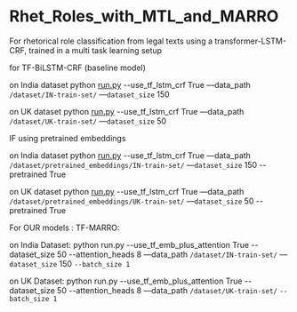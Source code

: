 # Rhet_Roles_with_MTL_and_MARRO
For rhetorical role classification from legal texts using a transformer-LSTM-CRF, trained in a multi task learning setup


for TF-BiLSTM-CRF (baseline model)

on India dataset
python [run.py](http://run.py/) --use_tf_lstm_crf True —data_path `/dataset/IN-train-set/` —`dataset_size` 150

on UK dataset
python [run.py](http://run.py/) --use_tf_lstm_crf True —data_path `/dataset/UK-train-set/` —`dataset_size` 50


IF using pretrained embeddings

on India dataset
python [run.py](http://run.py/) --use_tf_lstm_crf True —data_path `/dataset/pretrained_embeddings/IN-train-set/` —`dataset_size` 150 --pretrained True

on UK dataset
python [run.py](http://run.py/) --use_tf_lstm_crf True —data_path `/dataset/pretrained_embeddings/UK-train-set/` —`dataset_size` 50
--pretrained True

For OUR models :
TF-MARRO:

on India Dataset:
python run.py --use_tf_emb_plus_attention True  --dataset_size 50 --attention_heads 8  —data_path `/dataset/IN-train-set/` —`dataset_size` 150 `--batch_size 1`

on UK Dataset:
python run.py --use_tf_emb_plus_attention True  --dataset_size 50 --attention_heads 8  —data_path `/dataset/UK-train-set/`  `--batch_size 1`
